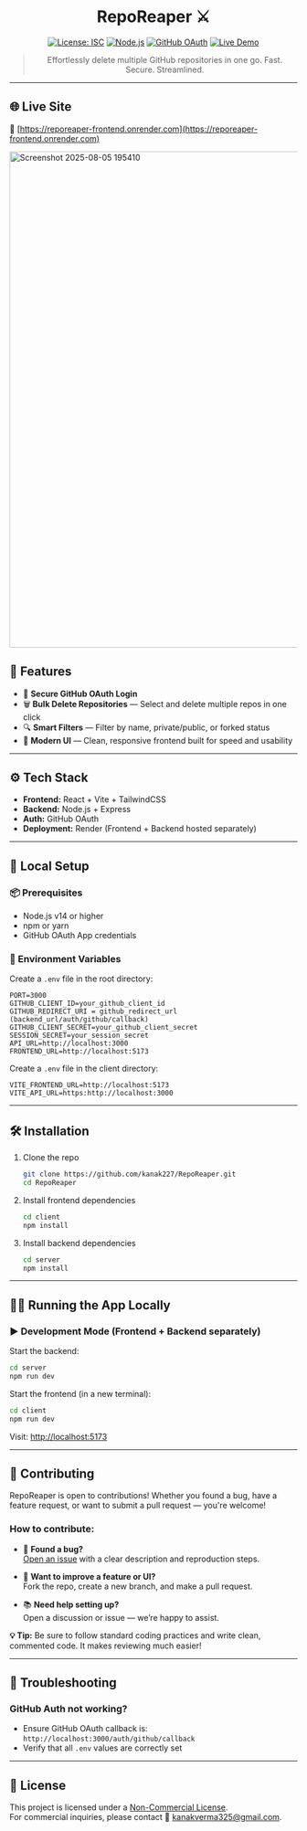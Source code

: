 <div align="center">

# RepoReaper ⚔️

[![License: ISC](https://img.shields.io/badge/License-ISC-blue.svg)](https://opensource.org/licenses/ISC)
[![Node.js](https://img.shields.io/badge/Node.js-14%2B-green.svg)](https://nodejs.org/)
[![GitHub OAuth](https://img.shields.io/badge/Auth-GitHub%20OAuth-blue.svg)](https://docs.github.com/en/developers/apps/building-oauth-apps/creating-an-oauth-app)
[![Live Demo](https://img.shields.io/badge/Live-Demo-success)](https://reporeaper-frontend.onrender.com)

> Effortlessly delete multiple GitHub repositories in one go. Fast. Secure. Streamlined.

</div>

---

## 🌐 Live Site

🔗 [https://reporeaper-frontend.onrender.com](https://reporeaper-frontend.onrender.com)


<img width="1919" height="869" alt="Screenshot 2025-08-05 195410" src="https://github.com/user-attachments/assets/531e26b0-847e-4fd7-89d1-86330f29add0" />


## 🚀 Features

- 🔐 **Secure GitHub OAuth Login**  
- 🗑️ **Bulk Delete Repositories** — Select and delete multiple repos in one click  
- 🔍 **Smart Filters** — Filter by name, private/public, or forked status  
- 💎 **Modern UI** — Clean, responsive frontend built for speed and usability

---

## ⚙️ Tech Stack

- **Frontend:** React + Vite + TailwindCSS  
- **Backend:** Node.js + Express  
- **Auth:** GitHub OAuth  
- **Deployment:** Render (Frontend + Backend hosted separately)

---

## 🧪 Local Setup

### 📦 Prerequisites

- Node.js v14 or higher  
- npm or yarn  
- GitHub OAuth App credentials

### 🔐 Environment Variables

Create a `.env` file in the root directory:

```env
PORT=3000
GITHUB_CLIENT_ID=your_github_client_id
GITHUB_REDIRECT_URI = github_redirect_url (backend_url/auth/github/callback)
GITHUB_CLIENT_SECRET=your_github_client_secret
SESSION_SECRET=your_session_secret
API_URL=http://localhost:3000
FRONTEND_URL=http://localhost:5173
```

Create a `.env` file in the client directory:

```env
VITE_FRONTEND_URL=http://localhost:5173
VITE_API_URL=https:http://localhost:3000
```

---

## 🛠️ Installation

1. Clone the repo  
   ```bash
   git clone https://github.com/kanak227/RepoReaper.git
   cd RepoReaper
   ```

2. Install frontend dependencies  
   ```bash
   cd client
   npm install
   ```

2. Install backend dependencies  
   ```bash
   cd server
   npm install
   ```

---

## 👨‍💻 Running the App Locally

### ▶️ Development Mode (Frontend + Backend separately)

Start the backend:
```bash
cd server
npm run dev
```

Start the frontend (in a new terminal):
```bash
cd client
npm run dev
```

Visit: [http://localhost:5173](http://localhost:5173)

---


## 🤝 Contributing

RepoReaper is open to contributions! Whether you found a bug, have a feature request, or want to submit a pull request — you're welcome!

### How to contribute:

- 🐛 **Found a bug?**  
  [Open an issue](https://github.com/yourusername/repo-reaper/issues) with a clear description and reproduction steps.

- 🌟 **Want to improve a feature or UI?**  
  Fork the repo, create a new branch, and make a pull request.

- 📚 **Need help setting up?**  
  Open a discussion or issue — we’re happy to assist.

**💡 Tip:** Be sure to follow standard coding practices and write clean, commented code. It makes reviewing much easier!

---

## 🧯 Troubleshooting

### GitHub Auth not working?

- Ensure GitHub OAuth callback is:  
  `http://localhost:3000/auth/github/callback`
- Verify that all `.env` values are correctly set

---
## 📄 License

This project is licensed under a [Non-Commercial License](LICENSE.md).  
For commercial inquiries, please contact 📧 kanakverma325@gmail.com.
